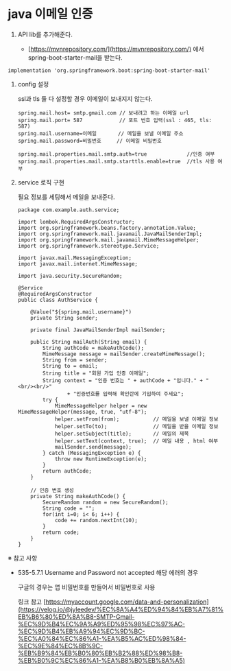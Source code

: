 # java 이메일 인증

1. API lib를 추가해준다.

     - [https://mvnrepository.com/](https://mvnrepository.com/) 에서 spring-boot-starter-mail을 받는다.


```implementation 'org.springframework.boot:spring-boot-starter-mail'```



1. config 설정

    ssl과 tls 둘 다 설정할 경우 이메일이 보내지지 않는다.

    ```
    spring.mail.host= smtp.gmail.com // 보내려고 하는 이메일 url
    spring.mail.port= 587            // 포트 번호 입력(ssl : 465, tls: 587)
    spring.mail.username=이메일       // 메일을 보낼 이메일 주소
    spring.mail.password=비밀번호     // 이메일 비밀번호

    spring.mail.properties.mail.smtp.auth=true             //인증 여부
    spring.mail.properties.mail.smtp.starttls.enable=true  //tls 사용 여부
    ```



2.  service 로직 구현

    필요 정보를 세팅해서 메일을 보내준다.

    ```
    package com.example.auth.service;

    import lombok.RequiredArgsConstructor;
    import org.springframework.beans.factory.annotation.Value;
    import org.springframework.mail.javamail.JavaMailSenderImpl;
    import org.springframework.mail.javamail.MimeMessageHelper;
    import org.springframework.stereotype.Service;

    import javax.mail.MessagingException;
    import javax.mail.internet.MimeMessage;

    import java.security.SecureRandom;

    @Service
    @RequiredArgsConstructor
    public class AuthService {

        @Value("${spring.mail.username}")
        private String sender;

        private final JavaMailSenderImpl mailSender;

        public String mailAuth(String email) {
            String authCode = makeAuthCode();
            MimeMessage message = mailSender.createMimeMessage();
            String from = sender;
            String to = email;
            String title = "회원 가입 인증 이메일";
            String context = "인증 번호는 " + authCode + "입니다." + "<br/><br/>"
                    + "인증번호를 입력해 확인란에 기입하여 주세요";
            try {
                MimeMessageHelper helper = new MimeMessageHelper(message, true, "utf-8");
                helper.setFrom(from);           // 메일을 보낼 이메일 정보
                helper.setTo(to);               // 메일을 받을 이메일 정보
                helper.setSubject(title);       // 메일의 제목
                helper.setText(context, true);  // 메일 내용 , html 여부
                mailSender.send(message);
            } catch (MessagingException e) {
                throw new RuntimeException(e);
            }
            return authCode;
        }

        // 인증 번호 생성
        private String makeAuthCode() {
            SecureRandom random = new SecureRandom();
            String code = "";
            for(int i=0; i< 6; i++) {
                code += random.nextInt(10);
            }
            return code;
        }
    }

    ```



※ 참고 사항

- 535-5.7.1 Username and Password not accepted 해당 에러의 경우

    구글의 경우는 앱 비밀번호를 만들어서 비밀번호로 사용

    링크 참고 [https://myaccount.google.com/data-and-personalization](https://velog.io/@jyleedev/%EC%8A%A4%ED%94%84%EB%A7%81%EB%B6%80%ED%8A%B8-SMTP-Gmail-%EC%9D%B4%EC%9A%A9%ED%95%98%EC%97%AC-%EC%9D%B4%EB%A9%94%EC%9D%BC-%EC%A0%84%EC%86%A1-%EA%B5%AC%ED%98%84-%EC%9E%84%EC%8B%9C-%EB%B9%84%EB%B0%80%EB%B2%88%ED%98%B8-%EB%B0%9C%EC%86%A1-%EA%B8%B0%EB%8A%A5)